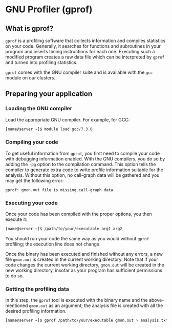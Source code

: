 # GNU Profiler (gprof)

## What is gprof?

`gprof` is a profiling software that collects information and compiles statistics on your code.  Generally, it searches for functions and subroutines in your program and inserts timing instructions for each one. Executing such a modified program creates a raw data file which can be interpreted by `gprof` and turned into profiling statistics.

`gprof` comes with the GNU compiler suite and is available with the `gcc` module on our clusters.

## Preparing your application

### Loading the GNU compiler

Load the appropriate GNU compiler. For example, for GCC:

```bash
[name@server ~]$ module load gcc/7.3.0
```

### Compiling your code

To get useful information from `gprof`, you first need to compile your code with debugging information enabled. With the GNU compilers, you do so by adding the `-pg` option to the compilation command. This option tells the compiler to generate extra code to write profile information suitable for the analysis. Without this option, no call-graph data will be gathered and you may get the following error:

```
gprof: gmon.out file is missing call-graph data
```

### Executing your code

Once your code has been compiled with the proper options, you then execute it:

```bash
[name@server ~]$ /path/to/your/executable arg1 arg2
```

You should run your code the same way as you would without `gprof` profiling; the execution line does not change.

Once the binary has been executed and finished without any errors, a new file `gmon.out` is created in the current working directory. Note that if your code changes the current working directory, `gmon.out` will be created in the new working directory, insofar as your program has sufficient permissions to do so.

### Getting the profiling data

In this step, the `gprof` tool is executed with the binary name and the above-mentioned `gmon.out` as an argument; the analysis file is created with all the desired profiling information.

```bash
[name@server ~]$ gprof /path/to/your/executable gmon.out > analysis.txt
```
